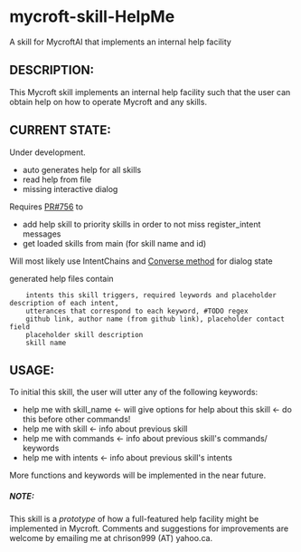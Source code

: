# mycroft-skill-HelpMe

A skill for MycroftAI that implements an internal help facility

## DESCRIPTION:

This Mycroft skill implements an internal help facility such that
the user can obtain help on how to operate Mycroft and any skills.

## CURRENT STATE:

Under development.

- auto generates help for all skills
- read help from file
- missing interactive dialog

Requires [PR#756](https://github.com/MycroftAI/mycroft-core/pull/756) to

- add help skill to priority skills in order to not miss register_intent messages
- get loaded skills from main (for skill name and id)

Will most likely use IntentChains and [Converse method](https://github.com/MycroftAI/mycroft-core/pull/783) for dialog state


generated help files contain

        intents this skill triggers, required leywords and placeholder description of each intent,
        utterances that correspond to each keyword, #TODO regex
        github link, author name (from github link), placeholder contact field
        placeholder skill description
        skill name


## USAGE:

To initial this skill, the user will utter any of the following keywords:

- help me with skill_name <- will give options for help about this skill <- do this before other commands!
- help me with skill <- info about previous skill
- help me with commands <- info about previous skill's commands/ keywords
- help me with intents <- info about previous skill's intents


More functions and keywords will be implemented in the near future.

##### NOTE:

This skill is a _*prototype*_ of how a full-featured help facility
might be implemented in Mycroft.  Comments and suggestions for
improvements are welcome by emailing me at chrison999 (AT) yahoo.ca.
 